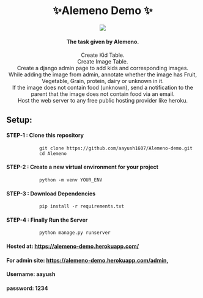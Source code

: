 <h1 align="center">✨Alemeno Demo ✨</h1>
<p align="center">
<img src="http://ForTheBadge.com/images/badges/made-with-python.svg"/>
</p>

<span align="center">

#### The task given by Alemeno.<br/>
 Create Kid Table.<br/>
 Create Image Table.<br/>
 Create a django admin page to add kids and corresponding images.<br/>
 While adding the image from admin, annotate whether the image has Fruit,
Vegetable, Grain, protein, dairy or unknown in it.<br/>
 If the image does not contain food (unknown), send a notification to the parent
that the image does not contain food via an email.<br/>
 Host the web server to any free public hosting provider like heroku.

</span>

## Setup:
#### STEP-1 : Clone this repository
```
            git clone https://github.com/aayush1607/Alemeno-demo.git
            cd Alemeno
```
#### STEP-2 : Create a new virtual environment for your project
```
            python -m venv YOUR_ENV
```
#### STEP-3 : Download Dependencies
```
            pip install -r requirements.txt
```
#### STEP-4 : Finally Run the Server
```
            python manage.py runserver
```

#### Hosted at: https://alemeno-demo.herokuapp.com/
#### For admin site: https://alemeno-demo.herokuapp.com/admin,
#### Username: aayush
#### password: 1234
